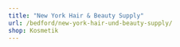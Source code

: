 ```yaml
---
title: "New York Hair & Beauty Supply"
url: /bedford/new-york-hair-und-beauty-supply/
shop: Kosmetik
---
```

